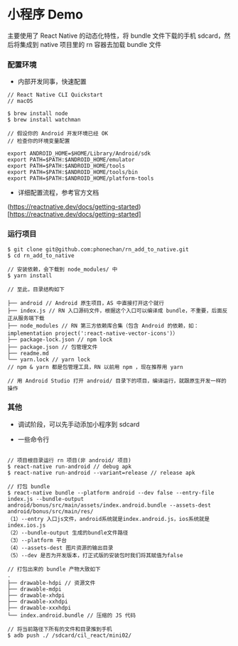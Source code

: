 # 小程序 Demo

主要使用了 React Native 的动态化特性，将 bundle 文件下载的手机 sdcard，然后将集成到 native 项目里的 rn 容器去加载 bundle 文件

### 配置环境

* 内部开发同事，快速配置

```shell
// React Native CLI Quickstart 
// macOS

$ brew install node
$ brew install watchman

// 假设你的 Android 开发环境已经 OK
// 检查你的环境变量配置

export ANDROID_HOME=$HOME/Library/Android/sdk
export PATH=$PATH:$ANDROID_HOME/emulator
export PATH=$PATH:$ANDROID_HOME/tools
export PATH=$PATH:$ANDROID_HOME/tools/bin
export PATH=$PATH:$ANDROID_HOME/platform-tools

```

* 详细配置流程，参考官方文档

(https://reactnative.dev/docs/getting-started)[https://reactnative.dev/docs/getting-started]

### 运行项目

```shell
$ git clone git@github.com:phonechan/rn_add_to_native.git
$ cd rn_add_to_native

// 安装依赖，会下载到 node_modules/ 中
$ yarn install

// 至此，目录结构如下

├── android // Android 原生项目，AS 中直接打开这个就行
├── index.js // RN 入口源码文件，根据这个入口可以编译成 bundle，不重要，后面反正从服务端下载
├── node_modules // RN 第三方依赖库合集（包含 Android 的依赖，如：implementation project(':react-native-vector-icons')）
├── package-lock.json // npm lock
├── package.json // 包管理文件
├── readme.md
└── yarn.lock // yarn lock
// npm & yarn 都是包管理工具，RN 以前用 npm ，现在推荐用 yarn

// 用 Android Studio 打开 android/ 目录下的项目，编译运行，就跟原生开发一样的操作

```

### 其他

* 调试阶段，可以先手动添加小程序到 sdcard 

* 一些命令行

```shell

// 项目根目录运行 rn 项目(非 android/ 项目)
$ react-native run-android // debug apk
$ react-native run-android --variant=release // release apk

// 打包 bundle
$ react-native bundle --platform android --dev false --entry-file index.js --bundle-output android/bonus/src/main/assets/index.android.bundle --assets-dest android/bonus/src/main/res/
（1）--entry 入口js文件，android系统就是index.android.js，ios系统就是index.ios.js
（2）--bundle-output 生成的bundle文件路径
（3）--platform 平台
（4）--assets-dest 图片资源的输出目录
（5）--dev 是否为开发版本，打正式版的安装包时我们将其赋值为false

// 打包出来的 bundle 产物大致如下
.
├── drawable-hdpi // 资源文件
├── drawable-mdpi
├── drawable-xhdpi
├── drawable-xxhdpi
├── drawable-xxxhdpi
└── index.android.bundle // 压缩的 JS 代码

// 将当前路径下所有的文件和目录推到手机
$ adb push ./ /sdcard/cil_react/mini02/

```


